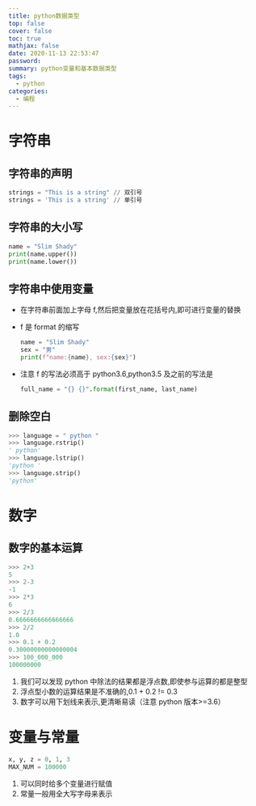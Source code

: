 ```yaml
---
title: python数据类型
top: false
cover: false
toc: true
mathjax: false
date: 2020-11-13 22:53:47
password:
summary: python变量和基本数据类型
tags:
  - python
categories:
  - 编程
---
```


# 字符串

## 字符串的声明

```python
strings = "This is a string" // 双引号
strings = 'This is a string' // 单引号
```

## 字符串的大小写

```python
name = "Slim Shady"
print(name.upper())
print(name.lower())
```

## 字符串中使用变量

- 在字符串前面加上字母 f,然后把变量放在花括号内,即可进行变量的替换
- f 是 format 的缩写

  ```python
  name = "Slim Shady"
  sex = "男"
  print(f"name:{name}, sex:{sex}")
  ```

- 注意 f 的写法必须高于 python3.6,python3.5 及之前的写法是

  ```python
  full_name = "{} {}".format(first_name, last_name)
  ```

## 删除空白

```python
>>> language = " python "
>>> language.rstrip()
' python'
>>> language.lstrip()
'python '
>>> language.strip()
'python'
```

# 数字

## 数字的基本运算

```python
>>> 2+3
5
>>> 2-3
-1
>>> 2*3
6
>>> 2/3
0.6666666666666666
>>> 2/2
1.0
>>> 0.1 + 0.2
0.30000000000000004
>>> 100_000_000
100000000
```

1. 我们可以发现 python 中除法的结果都是浮点数,即使参与运算的都是整型
2. 浮点型小数的运算结果是不准确的,0.1 + 0.2 != 0.3
3. 数字可以用下划线来表示,更清晰易读（注意 python 版本>=3.6）

# 变量与常量

```python
x, y, z = 0, 1, 3
MAX_NUM = 100000
```

1. 可以同时给多个变量进行赋值
2. 常量一般用全大写字母来表示
